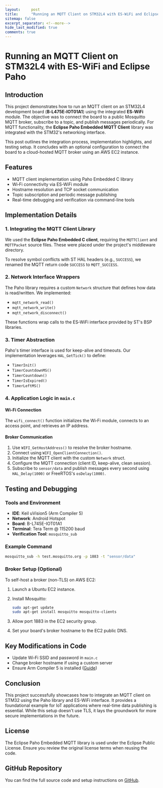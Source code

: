 ```yaml
---
layout:     post
title:      "Running an MQTT Client on STM32L4 with ES-WiFi and Eclipse Paho"
sitemap: false
excerpt_separator: <!--more-->
hide_last_modified: true
comments: true
---
```


# Running an MQTT Client on STM32L4 with ES-WiFi and Eclipse Paho

## Introduction

This project demonstrates how to run an MQTT client on an STM32L4 development board (**B‑L475E‑IOT01A1**) using the integrated **ES‑WiFi** module. The objective was to connect the board to a public Mosquitto MQTT broker, subscribe to a topic, and publish messages periodically. For MQTT functionality, the **Eclipse Paho Embedded MQTT Client** library was integrated with the STM32's networking interface.

This post outlines the integration process, implementation highlights, and testing setup. It concludes with an optional configuration to connect the board to a cloud-hosted MQTT broker using an AWS EC2 instance.

<!--more-->

## Features

* MQTT client implementation using Paho Embedded C library
* Wi‑Fi connectivity via ES‑WiFi module
* Hostname resolution and TCP socket communication
* Topic subscription and periodic message publishing
* Real-time debugging and verification via command-line tools

## Implementation Details

### 1. Integrating the MQTT Client Library

We used the **Eclipse Paho Embedded C client**, requiring the `MQTTClient` and `MQTTPacket` source files. These were placed under the project's middleware directory.

To resolve symbol conflicts with ST HAL headers (e.g., `SUCCESS`), we renamed the MQTT return code `SUCCESS` to `MQTT_SUCCESS`.

### 2. Network Interface Wrappers

The Paho library requires a custom `Network` structure that defines how data is read/written. We implemented:

* `mqtt_network_read()`
* `mqtt_network_write()`
* `mqtt_network_disconnect()`

These functions wrap calls to the ES‑WiFi interface provided by ST's BSP libraries.

### 3. Timer Abstraction

Paho's timer interface is used for keep-alive and timeouts. Our implementation leverages `HAL_GetTick()` to define:

* `TimerInit()`
* `TimerCountdownMS()`
* `TimerCountdown()`
* `TimerIsExpired()`
* `TimerLeftMS()`

### 4. Application Logic in `main.c`

#### Wi‑Fi Connection

The `wifi_connect()` function initializes the Wi‑Fi module, connects to an access point, and retrieves an IP address.

#### Broker Communication

1. Use `WIFI_GetHostAddress()` to resolve the broker hostname.
2. Connect using `WIFI_OpenClientConnection()`.
3. Initialize the MQTT client with the custom `Network` struct.
4. Configure the MQTT connection (client ID, keep-alive, clean session).
5. Subscribe to `sensor/data` and publish messages every second using `HAL_Delay(1000)` or FreeRTOS's `osDelay(1000)`.

## Testing and Debugging

### Tools and Environment

* **IDE**: Keil uVision5 (Arm Compiler 5)
* **Network**: Android Hotspot
* **Board**: B-L745E-IOT01A1
* **Terminal**: Tera Term @ 115200 baud
* **Verification Tool**: `mosquitto_sub`

### Example Command

```bash
mosquitto_sub -h test.mosquitto.org -p 1883 -t "sensor/data"
```

### Broker Setup (Optional)

To self-host a broker (non-TLS) on AWS EC2:

1. Launch a Ubuntu EC2 instance.
2. Install Mosquitto:

   ```bash
   sudo apt-get update
   sudo apt-get install mosquitto mosquitto-clients
   ```
3. Allow port 1883 in the EC2 security group.
4. Set your board's broker hostname to the EC2 public DNS.

## Key Modifications in Code

* Update Wi‑Fi SSID and password in `main.c`
* Change broker hostname if using a custom server
* Ensure Arm Compiler 5 is installed ([Guide](https://developer.arm.com/documentation/ka005073/latest/))

## Conclusion

This project successfully showcases how to integrate an MQTT client on STM32 using the Paho library and ES-WiFi interface. It provides a foundational example for IoT applications where real-time data publishing is essential. While this setup doesn't use TLS, it lays the groundwork for more secure implementations in the future.

## License

The Eclipse Paho Embedded MQTT library is used under the Eclipse Public License. Ensure you review the original license terms when reusing the code.

## GitHub Repository

You can find the full source code and setup instructions on [GitHub](https://github.com/jc2409/STM32L4_MQTT).
